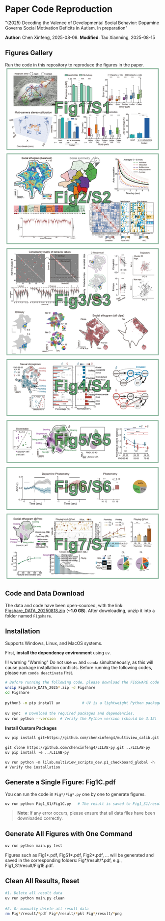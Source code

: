 # Paper Code Reproduction
"(2025) Decoding the Valence of Developmental Social Behavior: Dopamine Governs Social Motivation Deficits in Autism. In preparation"

**Author**: Chen Xinfeng, 2025-08-09. **Modified**: Tao Xianming, 2025-08-15

## Figures Gallery
Run the code in this repository to reproduce the figures in the paper.
![Fig1_S1](assets/Fig1_S1.jpg)
![Fig2_S2](assets/Fig2_S2.jpg)
![Fig3_S3](assets/Fig3_S3.jpg)
![Fig4_S4](assets/Fig4_S4.jpg)
![Fig5_S5](assets/Fig5_S5.jpg)
![Fig6_S6](assets/Fig6_S6.jpg)
![Fig7_S7](assets/Fig7_S7.jpg)


## Code and Data Download
The data and code have been open-sourced, with the link: [Figshare_DATA_20250818.zip](https://pan.baidu.com/s/1YNHOnwKm2-YS8ZePG0TTOA?pwd=j6ab) (**~1.0 GB**).
After downloading, unzip it into a folder named `Figshare`.

## Installation
Supports Windows, Linux, and MacOS systems.

First, **install the dependency environment** using `uv`.

!!! warning "Warning"
    Do not use `uv` and `conda` simultaneously, as this will cause package installation conflicts. Before running the following codes, please run `conda deactivate` first.

```bash
# Before running the following code, please download the FIGSHARE code and data.
unzip Figshare_DATA_2025*.zip -d Figshare
cd Figshare

python3 -m pip install uv          # UV is a lightweight Python package manager, similar to conda.

uv sync  # Download the required packages and dependencies.
uv run python --version  # Verify the Python version (should be 3.12)
```

**Install Custom Packages**
```
uv pip install git+https://github.com/chenxinfeng4/multiview_calib.git

git clone https://github.com/chenxinfeng4/LILAB-py.git ../LILAB-py
uv pip install -e ../LILAB-py

uv run python -m lilab.multiview_scripts_dev.p1_checkboard_global -h   # Verify the installation
```

## Generate a Single Figure: Fig1C.pdf
You can run the code in `Fig*/Fig*.py` one by one to generate figures.
```bash
uv run python Fig1_S1/Fig1C.py   # The result is saved to Fig1_S1/result/Fig1C.pdf
```
> **Note**: If any error occurs, please ensure that all data files have been downloaded correctly.

## Generate All Figures with One Command
```bash
uv run python main.py test
```
Figures such as Fig1*.pdf, FigS1*.pdf, Fig2*.pdf, ... will be generated and saved in the corresponding folders: Fig*/result/*.pdf, e.g., Fig1_S1/result/Fig1E.pdf.

## Clean All Results, Reset
```bash
#1. Delete all result data
uv run python main.py clean

#2. Or manually delete all result data
rm Fig*/result/*pdf Fig*/result/*pkl Fig*/result/*png
```